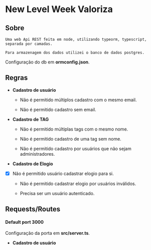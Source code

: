 # New Level Week Valoriza

## Sobre
    Uma web Api REST feita em node, utilizando typeorm, typescript, separada por camadas.

    Para armazenagem dos dados utilizei o banco de dados postgres. 
 Configuração do db em **ormconfig.json**.


## Regras

* **Cadastro de usuário**

    * Não é permitido múltiplos cadastro com o mesmo email.

    * Não é permitido cadastro sem email.

* **Cadastro de TAG**

    * Não é permitido múltiplas tags com o mesmo nome.

    * Não é permitido cadastro de uma tag sem nome.

    * Não é permitido cadastro por usuários que não sejam administradores.

* **Cadastro de Elogio**

- [x] Não é permitido usuário cadastrar elogio para si.

    * Não é permitido cadastrar elogio por usuários inválidos.

    * Precisa ser um usuário autenticado.

## Requests/Routes

#### **Default port** 3000

Configuração da porta em **src/server.ts**.



* **Cadastro de usuário**








